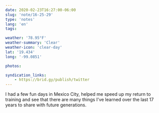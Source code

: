 ```yaml
---
date: 2020-02-23T16:27:00-06:00
slug: 'note/16-25-29'
type: 'notes'
lang: 'en'
tags:

weather: '78.95°F'
weather-summary: 'Clear'
weather-icon: 'clear-day'
lat: '19.434'
long: '-99.0851'

photos:

syndication_links:
    - https://brid.gy/publish/twitter
---
```

I had a few fun days in Mexico City, helped me speed up my return to training and see that there are many things I've learned over the last 17 years to share with future generations.